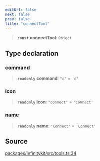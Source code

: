```yaml
---
editUrl: false
next: false
prev: false
title: "connectTool"
---
```


> **`const`** **connectTool**: `Object`

## Type declaration

### command

> **`readonly`** **command**: `"c"` = `'c'`

### icon

> **`readonly`** **icon**: `"connect"` = `'connect'`

### name

> **`readonly`** **name**: `"Connect"` = `'Connect'`

## Source

[packages/infinitykit/src/tools.ts:34](https://github.com/nodenogg-in/alpha-p2p/blob/aa60360/packages/infinitykit/src/tools.ts#L34)
